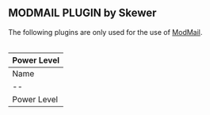 ## **MODMAIL PLUGIN by Skewer**

The following plugins are only used for the use of [ModMail](https://github.com/kyb3r/modmail).
<br><br>

|               Power Level            |
|                   --                 |
|    Name   |   Usage   |  Last update |
|     --    |     --    |       --     |
|  Power Level  |  Add your power level on Save the World (Fortnite) to your Discord nickname.  | 10th April 2020 |

